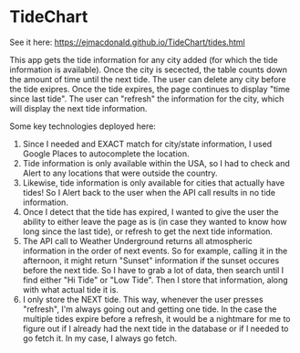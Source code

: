 # TideChart

See it here:  https://ejmacdonald.github.io/TideChart/tides.html

This app gets the tide information for any city added (for which the tide information is available).  Once the city is secected, the table counts down the amount of time until the next tide.  The user can delete any city before the tide exipres.  Once the tide expires, the page continues to display "time since last tide".  The user can "refresh" the information for the city, which will display the next tide information.

Some key technologies deployed here:
1.  Since I needed and EXACT match for city/state information, I used Google Places to autocomplete the location.
2.  Tide information is only available within the USA, so I had to check and Alert to any locations that were outside the country.
3.  Likewise, tide information is only available for cities that actually have tides!  So I Alert back to the user when the API call results in no tide information.
4.  Once I detect that the tide has expired, I wanted to give the user the ability to either leave the page as is (in case they wanted to know how long since the last tide), or refresh to get the next tide information.
5.  The API call to Weather Underground returns all atmospheric information in the order of next events.  So for example, calling it in the afternoon, it might return "Sunset" information if the sunset occures before the next tide.  So I have to grab a lot of data, then search until I find either "Hi Tide" or "Low Tide".  Then I store that information, along with what actual tide it is. 
6.  I only store the NEXT tide.  This way, whenever the user presses "refresh", I'm always going out and getting one tide.  In the case the multiple tides expire before a refresh, it would be a nightmare for me to figure out if I already had the next tide in the database or if I needed to go fetch it.  In my case, I always go fetch.

